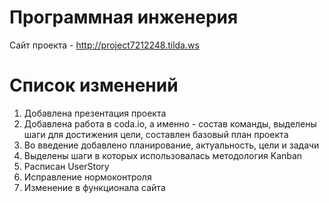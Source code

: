 # Программная инженерия
Сайт проекта - http://project7212248.tilda.ws

# Список изменений
1. Добавлена презентация проекта
2. Добавлена работа в coda.io, а именно - состав команды, выделены шаги для достижения цели, 
составлен базовый план проекта
3. Во введение добавлено планирование, актуальность, цели и задачи
4. Выделены шаги в которых использовалась методология Kanban
5. Расписан UserStory
6. Исправление нормоконтроля
7. Изменение в функционала сайта
